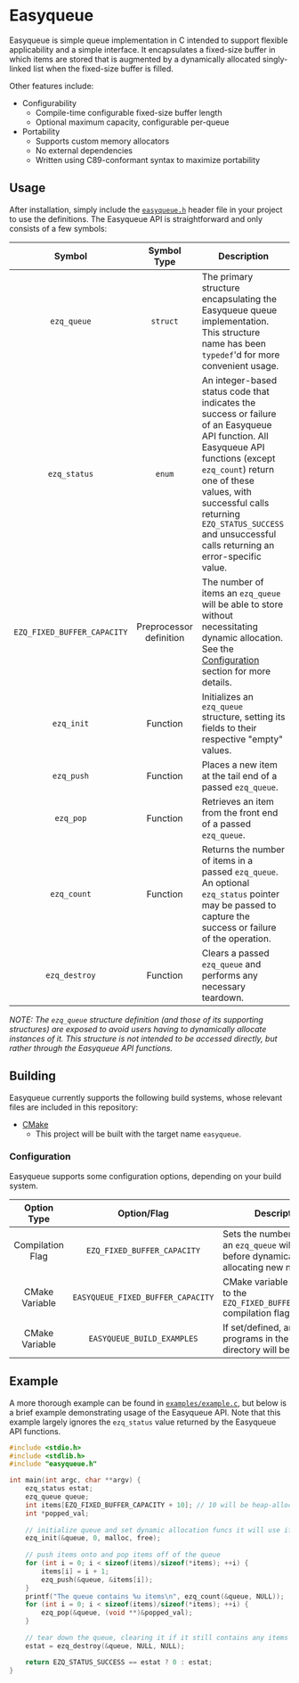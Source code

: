 # Easyqueue
Easyqueue is simple queue implementation in C intended to support flexible applicability and a simple interface. It encapsulates a fixed-size buffer in which items are stored that is augmented by a dynamically allocated singly-linked list when the fixed-size buffer is filled.

Other features include:

- Configurability
  - Compile-time configurable fixed-size buffer length
  - Optional maximum capacity, configurable per-queue
- Portability
  - Supports custom memory allocators
  - No external dependencies
  - Written using C89-conformant syntax to maximize portability

## Usage

After installation, simply include the [`easyqueue.h`](include/easyqueue.h) header file in your project to use the definitions. The Easyqueue API is straightforward and only consists of a few symbols:

|         **Symbol**          |     **Symbol Type**     | **Description**                                                                                                                                                                                                                                                                              |
|:---------------------------:|:-----------------------:|----------------------------------------------------------------------------------------------------------------------------------------------------------------------------------------------------------------------------------------------------------------------------------------------|
|         `ezq_queue`         |        `struct`         | The primary structure encapsulating the Easyqueue queue implementation. This structure name has been `typedef`'d for more convenient usage.                                                                                                                                                  |
|        `ezq_status`         |         `enum`          | An integer-based status code that indicates the success or failure of an Easyqueue API function. All Easyqueue API functions (except `ezq_count`) return one of these values, with successful calls returning `EZQ_STATUS_SUCCESS` and unsuccessful calls returning an error-specific value. |
| `EZQ_FIXED_BUFFER_CAPACITY` | Preprocessor definition | The number of items an `ezq_queue` will be able to store without necessitating dynamic allocation. See the [Configuration](#configuration) section for more details.                                                                                                                         |
|         `ezq_init`          |        Function         | Initializes an `ezq_queue` structure, setting its fields to their respective "empty" values.                                                                                                                                                                                                 |
|         `ezq_push`          |        Function         | Places a new item at the tail end of a passed `ezq_queue`.                                                                                                                                                                                                                                   |
|          `ezq_pop`          |        Function         | Retrieves an item from the front end of a passed `ezq_queue`.                                                                                                                                                                                                                                |
|         `ezq_count`         |        Function         | Returns the number of items in a passed `ezq_queue`. An optional `ezq_status` pointer may be passed to capture the success or failure of the operation.                                                                                                                                      |
|        `ezq_destroy`        |        Function         | Clears a passed `ezq_queue` and performs any necessary teardown.                                                                                                                                                                                                                             |
_NOTE: The `ezq_queue` structure definition (and those of its supporting structures) are exposed to avoid users having to dynamically allocate instances of it. This structure is not intended to be accessed directly, but rather through the Easyqueue API functions._

## Building

Easyqueue currently supports the following build systems, whose relevant files are included in this repository:

- [CMake](https://cmake.org/)
  - This project will be built with the target name `easyqueue`.

### Configuration

Easyqueue supports some configuration options, depending on your build system.

|   Option Type    |            Option/Flag            | Description                                                                                   | Default Value |
|:----------------:|:---------------------------------:|-----------------------------------------------------------------------------------------------|:-------------:|
| Compilation Flag |    `EZQ_FIXED_BUFFER_CAPACITY`    | Sets the number of items an `ezq_queue` will support before dynamically allocating new nodes. |     `32`      |
|  CMake Variable  | `EASYQUEUE_FIXED_BUFFER_CAPACITY` | CMake variable equivalent to the `EZQ_FIXED_BUFFER_CAPACITY` compilation flag.                |     `32`      |
|  CMake Variable  |    `EASYQUEUE_BUILD_EXAMPLES`     | If set/defined, any example programs in the `examples/` directory will be built.              |    _unset_    |

## Example

A more thorough example can be found in [`examples/example.c`](examples/example.c), but below is a brief example demonstrating usage of the Easyqueue API. Note that this example largely ignores the `ezq_status` value returned by the Easyqueue API functions.

```c
#include <stdio.h>
#include <stdlib.h>
#include "easyqueue.h"

int main(int argc, char **argv) {
    ezq_status estat;
    ezq_queue queue;
    int items[EZQ_FIXED_BUFFER_CAPACITY + 10]; // 10 will be heap-allocated
    int *popped_val;
    
    // initialize queue and set dynamic allocation funcs it will use if needed
    ezq_init(&queue, 0, malloc, free);
    
    // push items onto and pop items off of the queue
    for (int i = 0; i < sizeof(items)/sizeof(*items); ++i) {
        items[i] = i + 1;
        ezq_push(&queue, &items[i]);
    }
    printf("The queue contains %u items\n", ezq_count(&queue, NULL));
    for (int i = 0; i < sizeof(items)/sizeof(*items); ++i) {
        ezq_pop(&queue, (void **)&popped_val);
    }
    
    // tear down the queue, clearing it if it still contains any items
    estat = ezq_destroy(&queue, NULL, NULL);

    return EZQ_STATUS_SUCCESS == estat ? 0 : estat;
}
```
